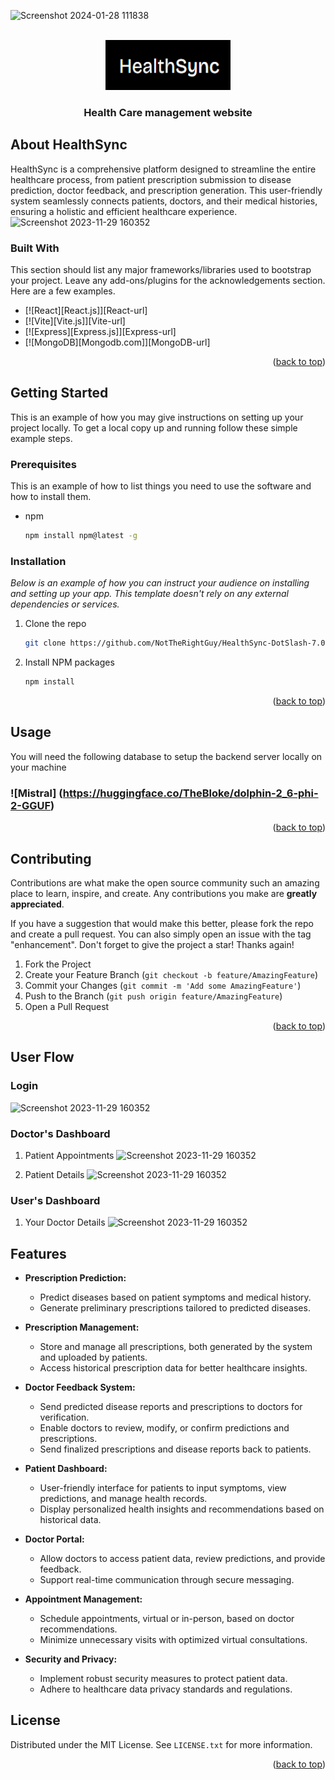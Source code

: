 ![Screenshot 2024-01-28 111838](https://github.com/NotTheRightGuy/HealthSync-DotSlash-7.0/assets/73027078/b7f4e3e7-770f-45a3-964d-779ab734db73)<!-- Improved compatibility of back to top link: See: https://github.com/othneildrew/Best-README-Template/pull/73 -->
<a name="readme-top"></a>

<!-- PROJECT LOGO -->
<br />
<div align="center">
  <a href="https://github.com/NotTheRightGuy/HealthSync-DotSlash-7.0">
    <img src="img/logo.png" alt="Logo" width="200" height="80">
  </a>

  <h3 align="center">Health Care management website</h3>
</div>

<!-- ABOUT THE PROJECT -->
## About HealthSync
HealthSync is a comprehensive platform designed to streamline the entire healthcare process, from patient prescription submission to disease prediction, doctor feedback, and prescription generation. This user-friendly system seamlessly connects patients, doctors, and their medical histories, ensuring a holistic and efficient healthcare experience.
  ![Screenshot 2023-11-29 160352](https://github.com/NotTheRightGuy/HealthSync-DotSlash-7.0/blob/main/img/landing.png)

### Built With

This section should list any major frameworks/libraries used to bootstrap your project. Leave any add-ons/plugins for the acknowledgements section. Here are a few examples.

* [![React][React.js]][React-url]
* [![Vite][Vite.js]][Vite-url]
* [![Express][Express.js]][Express-url]
* [![MongoDB][Mongodb.com]][MongoDB-url]

<p align="right">(<a href="#readme-top">back to top</a>)</p>

<!-- GETTING STARTED -->
## Getting Started

This is an example of how you may give instructions on setting up your project locally.
To get a local copy up and running follow these simple example steps.

### Prerequisites

This is an example of how to list things you need to use the software and how to install them.
* npm
  ```sh
  npm install npm@latest -g
  ```

### Installation

_Below is an example of how you can instruct your audience on installing and setting up your app. This template doesn't rely on any external dependencies or services._

1. Clone the repo
   ```sh
   git clone https://github.com/NotTheRightGuy/HealthSync-DotSlash-7.0
   ```
2. Install NPM packages
   ```sh
   npm install
   ```

<p align="right">(<a href="#readme-top">back to top</a>)</p>

<!-- USAGE EXAMPLES -->
## Usage

You will need the following database to setup the backend server locally on your machine
### ![Mistral] (https://huggingface.co/TheBloke/dolphin-2_6-phi-2-GGUF)

<p align="right">(<a href="#readme-top">back to top</a>)</p>

<!-- CONTRIBUTING -->
## Contributing

Contributions are what make the open source community such an amazing place to learn, inspire, and create. Any contributions you make are **greatly appreciated**.

If you have a suggestion that would make this better, please fork the repo and create a pull request. You can also simply open an issue with the tag "enhancement".
Don't forget to give the project a star! Thanks again!

1. Fork the Project
2. Create your Feature Branch (`git checkout -b feature/AmazingFeature`)
3. Commit your Changes (`git commit -m 'Add some AmazingFeature'`)
4. Push to the Branch (`git push origin feature/AmazingFeature`)
5. Open a Pull Request

<p align="right">(<a href="#readme-top">back to top</a>)</p>


## User Flow
### Login
  ![Screenshot 2023-11-29 160352](https://github.com/NotTheRightGuy/HealthSync-DotSlash-7.0/blob/main/login.png)

### Doctor's Dashboard
1) Patient Appointments
  ![Screenshot 2023-11-29 160352](https://github.com/NotTheRightGuy/HealthSync-DotSlash-7.0/blob/main/img/Screenshot%202024-01-28%20112248.png)

2) Patient Details
    ![Screenshot 2023-11-29 160352](https://github.com/NotTheRightGuy/HealthSync-DotSlash-7.0/blob/main/img/Screenshot%202024-01-28%20112533.png)

### User's Dashboard 
1) Your Doctor Details
    ![Screenshot 2023-11-29 160352](https://github.com/NotTheRightGuy/HealthSync-DotSlash-7.0/blob/main/img/doctorDetais.png)

## Features

- **Prescription Prediction:**
  - Predict diseases based on patient symptoms and medical history.
  - Generate preliminary prescriptions tailored to predicted diseases.

- **Prescription Management:**
  - Store and manage all prescriptions, both generated by the system and uploaded by patients.
  - Access historical prescription data for better healthcare insights.

- **Doctor Feedback System:**
  - Send predicted disease reports and prescriptions to doctors for verification.
  - Enable doctors to review, modify, or confirm predictions and prescriptions.
  - Send finalized prescriptions and disease reports back to patients.

- **Patient Dashboard:**
  - User-friendly interface for patients to input symptoms, view predictions, and manage health records.
  - Display personalized health insights and recommendations based on historical data.

- **Doctor Portal:**
  - Allow doctors to access patient data, review predictions, and provide feedback.
  - Support real-time communication through secure messaging.

- **Appointment Management:**
  - Schedule appointments, virtual or in-person, based on doctor recommendations.
  - Minimize unnecessary visits with optimized virtual consultations.

- **Security and Privacy:**
  - Implement robust security measures to protect patient data.
  - Adhere to healthcare data privacy standards and regulations.
   
  




<!-- LICENSE -->
## License

Distributed under the MIT License. See `LICENSE.txt` for more information.

<p align="right">(<a href="#readme-top">back to top</a>)</p>


